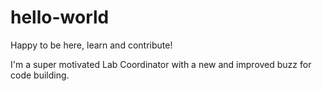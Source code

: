 # hello-world

Happy to be here, learn and contribute!  

I'm a super motivated Lab Coordinator with a new and improved buzz for code building.
